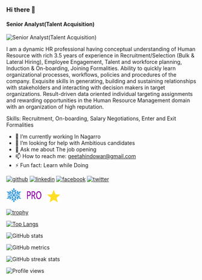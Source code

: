 ### Hi there 👋
#### Senior Analyst(Talent Acquisition) 
![Senior Analyst(Talent Acquisition) ](https://www.linkedin.com/in/geeta-hindowar-46187730/,https://www.facebook.com/geeta.hindowar,https://twitter.com/geetahindowar)

I am a dynamic HR professional having conceptual understanding of Human Resource with rich 3.5 years of experience in Recruitment/Selection (Bulk & Lateral Hiring), Employee Engagement, Talent and workforce planning, Induction & On-boarding, Joining Formalities. Ability to quickly learn organizational processes, workflows, policies and procedures of the company. Exquisite skills in generating, building and sustaining relationships with stakeholders and interacting with decision makers in target organizations. Result-driven data oriented individual targeting assignments and rewarding opportunities in the Human Resource Management domain with an organization of high reputation.

Skills: Recruitment, On-boarding, Salary Negotiations, Enter and Exit Formalities 

- 🔭 I’m currently working In Nagarro 
- 🤔 I’m looking for help with Ambitious candidates 
- 💬 Ask me about The job opening 
- 📫 How to reach me: geetahindowar@gmail.com 
- ⚡ Fun fact: Learn while Doing 


[<img src='https://cdn.jsdelivr.net/npm/simple-icons@3.0.1/icons/github.svg' alt='github' height='40'>](https://github.com/Geeta-hindwar)  [<img src='https://cdn.jsdelivr.net/npm/simple-icons@3.0.1/icons/linkedin.svg' alt='linkedin' height='40'>](https://www.linkedin.com/in/https://www.linkedin.com/in/geeta-hindowar-46187730//)  [<img src='https://cdn.jsdelivr.net/npm/simple-icons@3.0.1/icons/facebook.svg' alt='facebook' height='40'>](https://www.facebook.com/https://www.facebook.com/geeta.hindowar)  [<img src='https://cdn.jsdelivr.net/npm/simple-icons@3.0.1/icons/twitter.svg' alt='twitter' height='40'>](https://twitter.com/https://twitter.com/geetahindowar)  

<a href='https://archiveprogram.github.com/'><img src='https://raw.githubusercontent.com/acervenky/animated-github-badges/master/assets/acbadge.gif' width='40' height='40'></a> <a href='https://github.com/pricing'><img src='https://raw.githubusercontent.com/acervenky/animated-github-badges/master/assets/pro.gif' width='40' height='40'></a> <a href='https://stars.github.com/'><img src='https://raw.githubusercontent.com/acervenky/animated-github-badges/master/assets/starbadge.gif' width='35' height='35'></a> 

[![trophy](https://github-profile-trophy.vercel.app/?username=Geeta-hindwar)](https://github.com/ryo-ma/github-profile-trophy)

[![Top Langs](https://github-readme-stats.vercel.app/api/top-langs/?username=Geeta-hindwar)](https://github.com/anuraghazra/github-readme-stats)

![GitHub stats](https://github-readme-stats.vercel.app/api?username=Geeta-hindwar&show_icons=true)  

![GitHub metrics](https://metrics.lecoq.io/Geeta-hindwar)  

![GitHub streak stats](https://github-readme-streak-stats.herokuapp.com/?user=Geeta-hindwar)  

![Profile views](https://gpvc.arturio.dev/Geeta-hindwar)  





